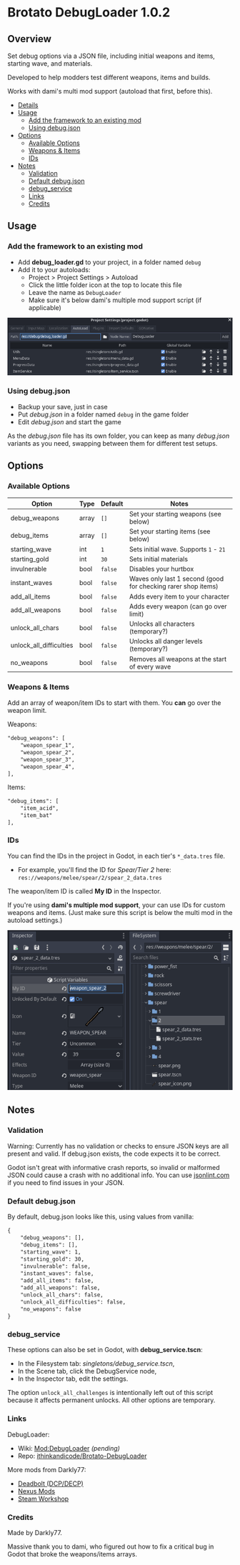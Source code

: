 # Brotato DebugLoader 1.0.2

## Overview

Set debug options via a JSON file, including initial weapons and items, starting wave, and materials.

Developed to help modders test different weapons, items and builds.

Works with dami's multi mod support (autoload that first, before this).

* [Details](#details)
* [Usage](#usage)
  * [Add the framework to an existing mod](#add-the-framework-to-an-existing-mod)
  * [Using debug.json](#using-debugjson)
* [Options](#options)
  * [Available Options](#available-options)
  * [Weapons &amp; Items](#weapons--items)
  * [IDs](#IDs)
* [Notes](#notes)
  * [Validation](#validation)
  * [Default debug.json](#default-debugjson)
  * [debug_service](#debug_service)
  * [Links](#links)
  * [Credits](#credits)


## Usage

### Add the framework to an existing mod

* Add **debug_loader.gd** to your project, in a folder named `debug`
* Add it to your autoloads:
  * Project > Project Settings > Autoload
  * Click the little folder icon at the top to locate this file
  * Leave the name as `DebugLoader`
  * Make sure it's below dami's multiple mod support script (if applicable)

![](_repo-media/autoload-crop.png)

### Using debug.json

* Backup your save, just in case
* Put *debug.json* in a folder named `debug` in the game folder
* Edit *debug.json* and start the game

As the *debug.json* file has its own folder, you can keep as many *debug.json* variants as you need, swapping between them for different test setups.


## Options

### Available Options

| Option                  | Type  | Default | Notes                                   |
| ----------------------- | ----- | ------- | --------------------------------------- |
| debug_weapons           | array | `[]`    | Set your starting weapons (see below)   |
| debug_items             | array | `[]`    | Set your starting items (see below)     |
| starting_wave           | int   | `1`     | Sets initial wave. Supports `1` - `21`  |
| starting_gold           | int   | `30`    | Sets initial materials                  |
| invulnerable            | bool  | `false` | Disables your hurtbox                   |
| instant_waves           | bool  | `false` | Waves only last 1 second (good for checking rarer shop items) |
| add_all_items           | bool  | `false` | Adds every item to your character       |
| add_all_weapons         | bool  | `false` | Adds every weapon (can go over limit)   |
| unlock_all_chars        | bool  | `false` | Unlocks all characters (temporary?)     |
| unlock_all_difficulties | bool  | `false` | Unlocks all danger levels (temporary?)  |
| no_weapons              | bool  | `false` | Removes all weapons at the start of every wave |

### Weapons & Items

Add an array of weapon/item IDs to start with them. You **can** go over the weapon limit.

Weapons:

	"debug_weapons": [
		"weapon_spear_1",
		"weapon_spear_2",
		"weapon_spear_3",
		"weapon_spear_4",
	],

Items:

	"debug_items": [
		"item_acid",
		"item_bat"
	],

### IDs

You can find the IDs in the project in Godot, in each tier's `*_data.tres` file.

- For example, you'll find the ID for *Spear/Tier 2* here: `res://weapons/melee/spear/2/spear_2_data.tres`

The weapon/item ID is called **My ID** in the Inspector.

If you're using **dami's multiple mod support**, your can use IDs for custom weapons and items. (Just make sure this script is below the multi mod in the autoload settings.)

![](_repo-media/spear-id.png)


## Notes

### Validation

Warning: Currently has no validation or checks to ensure JSON keys are all present and valid. If debug.json exists, the code expects it to be correct.

Godot isn't great with informative crash reports, so invalid or malformed JSON could cause a crash with no additional info. You can use [jsonlint.com](https://jsonlint.com) if you need to find issues in your JSON.

### Default debug.json

By default, debug.json looks like this, using values from vanilla:

	{
		"debug_weapons": [],
		"debug_items": [],
		"starting_wave": 1,
		"starting_gold": 30,
		"invulnerable": false,
		"instant_waves": false,
		"add_all_items": false,
		"add_all_weapons": false,
		"unlock_all_chars": false,
		"unlock_all_difficulties": false,
		"no_weapons": false
	}

### debug_service

These options can also be set in Godot, with **debug_service.tscn**:

- In the Filesystem tab: *singletons/debug_service.tscn*,
- In the Scene tab, click the DebugService node,
- In the Inspector tab, edit the settings.

The option `unlock_all_challenges` is intentionally left out of this script because it affects permanent unlocks. All other options are temporary.

### Links

DebugLoader:

* Wiki: [Mod:DebugLoader](https://brotato.wiki.spellsandguns.com/Mod:DebugLoader) *(pending)*
* Repo: [ithinkandicode/Brotato-DebugLoader](https://github.com/ithinkandicode/Brotato-DebugLoader)

More mods from Darkly77:

- [Deadbolt (DCP/DECP)](https://deadbolt.codemuffin.com)
- [Nexus Mods](https://www.nexusmods.com/20minutestildawn/users/73115203?tab=user+files&BH=0)
- [Steam Workshop](https://steamcommunity.com/id/darkly77/myworkshopfiles/)


### Credits

Made by Darkly77.

Massive thank you to dami, who figured out how to fix a critical bug in Godot that broke the weapons/items arrays.
